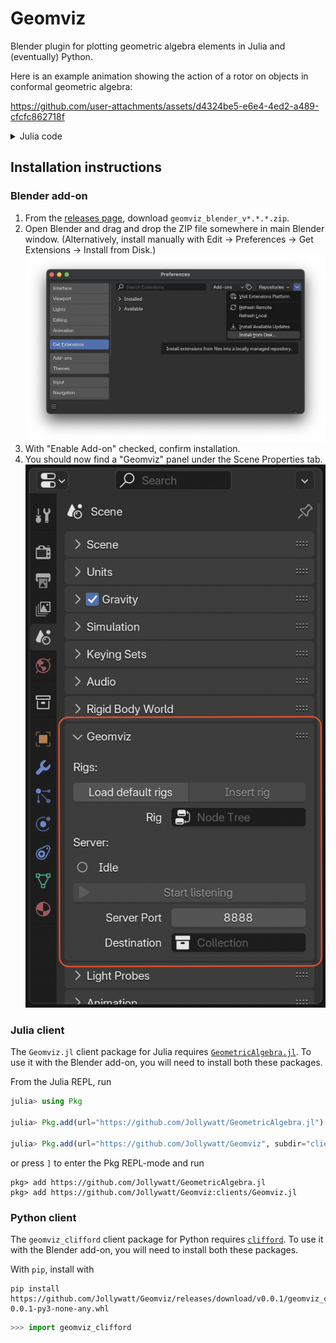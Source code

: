 # Geomviz

Blender plugin for plotting geometric algebra elements in Julia and (eventually) Python.

Here is an example animation showing the action of a rotor on objects in conformal geometric algebra:

https://github.com/user-attachments/assets/d4324be5-e6e4-4ed2-a489-cfcfc862718f

<details>
	<summary>Julia code</summary>

```julia
using GeometricAlgebra, Geomviz

o, oo = Conformal.origin(CGA{3}), Conformal.infinity(CGA{3})

x = up.(CGA, randn(Multivector{3,1}, 50)) # random points

# draw circles through random triplets of points
circles = [wedge(rand(x, 3)...) for _ in 1:3]

# create a normalized circle to define the rotor
p = up.(CGA, randn(Multivector{3,1}, 3))
c = wedge(rand(x, 3)...)
c /= sqrt(c⊙c)

animate(range(0, π, length=300)) do t
    R = exp(t*hodgedual(c))
    [
        Styled(c, color=(1,0.5,0,1)) # RGBA for orange circle
        sandwich_prod.(R, x) # rotate points
        sandwich_prod.(R, circles) # rotate circles
    ]
end
```

</details>



## Installation instructions

### Blender add-on

1. From the [releases page](https://github.com/Jollywatt/Geomviz/releases), download `geomviz_blender_v*.*.*.zip`.
2. Open Blender and drag and drop the ZIP file somewhere in main Blender window. (Alternatively, install manually with Edit → Preferences → Get Extensions → Install from Disk.)
	![Screenshot](docs/blender-install-extension.png)
3. With "Enable Add-on" checked, confirm installation.
4. You should now find a "Geomviz" panel under the Scene Properties tab.
	![Screenshot](docs/blender-scene-properties.png)

### Julia client

The `Geomviz.jl` client package for Julia requires [`GeometricAlgebra.jl`](https://github.com/Jollywatt/GeometricAlgebra.jl).
To use it with the Blender add-on, you will need to install both these packages.

From the Julia REPL, run
```julia
julia> using Pkg

julia> Pkg.add(url="https://github.com/Jollywatt/GeometricAlgebra.jl")

julia> Pkg.add(url="https://github.com/Jollywatt/Geomviz", subdir="clients/Geomviz.jl")
```
or press `]` to enter the Pkg REPL-mode and run
```
pkg> add https://github.com/Jollywatt/GeometricAlgebra.jl
pkg> add https://github.com/Jollywatt/Geomviz:clients/Geomviz.jl
```

### Python client

The `geomviz_clifford` client package for Python requires [`clifford`](https://github.com/pygae/clifford).
To use it with the Blender add-on, you will need to install both these packages.

With `pip`, install with
```
pip install https://github.com/Jollywatt/Geomviz/releases/download/v0.0.1/geomviz_clifford-0.0.1-py3-none-any.whl
```

```python
>>> import geomviz_clifford
```
